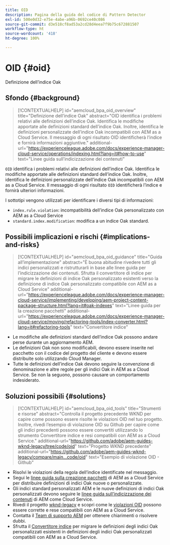 ```yaml
---
title: OID
description: Pagina della guida del codice di Pattern Detector
exl-id: 500e0d32-e75e-4abe-a96b-0692ce40c086
source-git-commit: d3e518cf8ad53a2cd28d4eea7f9b75c672881507
workflow-type: ht
source-wordcount: '418'
ht-degree: 100%

---
```


# OID {#oid}

Definizione dell’indice Oak

## Sfondo {#background}

>[!CONTEXTUALHELP]
>id="aemcloud_bpa_oid_overview"
>title="Definizione dell’indice Oak"
>abstract="OID identifica i problemi relativi alle definizioni dell’indice Oak. Identifica le modifiche apportate alle definizioni standard dell’indice Oak. Inoltre, identifica le definizioni personalizzate dell’indice Oak incompatibili con AEM as a Cloud Service. Il messaggio di ogni risultato OID identificherà l’indice e fornirà informazioni aggiuntive."
>additional-url="https://experienceleague.adobe.com/docs/experience-manager-cloud-service/operations/indexing.html?lang=it#how-to-use" text="Linee guida sull’indicizzazione dei contenuti"

`OID` identifica i problemi relativi alle definizioni dell’indice Oak. Identifica le modifiche apportate alle definizioni standard dell’indice Oak. Inoltre, identifica le definizioni personalizzate dell’indice Oak incompatibili con AEM as a Cloud Service. Il messaggio di ogni risultato `OID` identificherà l’indice e fornirà ulteriori informazioni.

I sottotipi vengono utilizzati per identificare i diversi tipi di informazioni:

* `index.rule.violation`: incompatibilità dell’indice Oak personalizzato con AEM as a Cloud Service
* `standard.index.modification`: modifica a un indice Oak standard.

## Possibili implicazioni e rischi {#implications-and-risks}

>[!CONTEXTUALHELP]
>id="aemcloud_bpa_oid_guidance"
>title="Guida all’implementazione"
>abstract="È buona abitudine rivedere tutti gli indici personalizzati e ristrutturarli in base alle linee guida per l’indicizzazione dei contenuti. Sfrutta il convertitore di indice per migrare le definizioni di indice Oak personalizzato esistenti verso la definizione di indice Oak personalizzato compatibile con AEM as a Cloud Service"
>additional-url="https://experienceleague.adobe.com/docs/experience-manager-cloud-service/implementing/developing/aem-project-content-package-structure.html?lang=it#oak-indexes" text="Linee guida per la creazione pacchetti"
>additional-url="https://experienceleague.adobe.com/docs/experience-manager-cloud-service/moving/refactoring-tools/index-converter.html?lang=it#refactoring-tools" text="Convertitore indice"

* Le modifiche alle definizioni standard dell’indice Oak possono andare perse durante un aggiornamento AEM.
* Le definizioni Oak non sono modificabili, devono essere inserite nel pacchetto con il codice del progetto del cliente e devono essere distribuite solo utilizzando Cloud Manager.
* Tutte le definizioni dell’indice Oak devono seguire la convenzione di denominazione e altre regole per gli indici Oak in AEM as a Cloud Service. Se non la seguono, possono causare un comportamento indesiderato.

## Soluzioni possibili {#solutions}

>[!CONTEXTUALHELP]
>id="aemcloud_bpa_oid_tools"
>title="Strumenti e risorse"
>abstract="Controlla il progetto precedente WKND per capire come possono essere risolte le violazioni OID nel tuo progetto. Inoltre, rivedi l’esempio di violazione OID su Github per capire come gli indici precedenti possono essere convertiti utilizzando lo strumento Convertitore indice e resi compatibili con AEM as a Cloud Service."
>additional-url="https://github.com/adobe/aem-guides-wknd-legacy/tree/code/oid" text="Progetto WKND precedente"
>additional-url="https://github.com/adobe/aem-guides-wknd-legacy/compare/main...code/oid" text="Esempio di violazione OID - Github"

* Risolvi le violazioni della regola dell’indice identificate nel messaggio.
* Segui le [linee guida sulla creazione pacchetti](https://experienceleague.adobe.com/docs/experience-manager-cloud-service/implementing/developing/aem-project-content-package-structure.html?lang=it) di AEM as a Cloud Service per distribuire definizioni di indici Oak nuove o personalizzate.
* Gli indici standard personalizzati AEM e le nuove definizioni di indici Oak personalizzati devono seguire le [linee guida sull’indicizzazione dei contenuti](https://experienceleague.adobe.com/docs/experience-manager-cloud-service/operations/indexing.html?lang=it#preparing-the-new-index-definition) di AEM come Cloud Service.
* Rivedi il progetto [wknd-legacy](https://github.com/adobe/aem-guides-wknd-legacy/tree/code/oid) e scopri come le [violazioni OID](https://github.com/adobe/aem-guides-wknd-legacy/compare/main...code/oid) possono essere corrette e rese compatibili con AEM as a Cloud Service.
* Contatta il [Team di supporto AEM](https://helpx.adobe.com/it/enterprise/using/support-for-experience-cloud.html) per ottenere chiarimenti o risolvere dubbi.
* Sfrutta il [Convertitore indice](https://experienceleague.adobe.com/docs/experience-manager-cloud-service/moving/refactoring-tools/index-converter.html?lang=it#refactoring-tools) per migrare le definizioni degli indici Oak personalizzati esistenti in definizioni degli indici Oak personalizzati compatibili con AEM as a Cloud Service.
